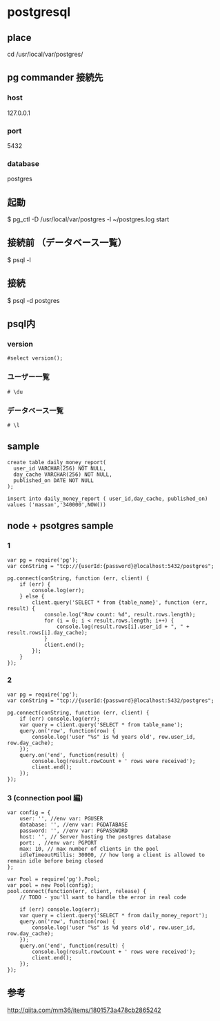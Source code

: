 # postgresql 
## place
cd /usr/local/var/postgres/

## pg commander 接続先
### host
127.0.0.1 
### port
5432
### database
postgres

## 起動
$ pg_ctl -D /usr/local/var/postgres -l ~/postgres.log start

## 接続前 （データベース一覧）
$ psql -l

## 接続
$ psql -d postgres

## psql内
### version
`#select version();`

### ユーザー一覧
`# \du`

### データベース一覧
`# \l`


## sample
```
create table daily_money_report(
  user_id VARCHAR(256) NOT NULL,
  day_cache VARCHAR(256) NOT NULL,
  published_on DATE NOT NULL
);
```

```
insert into daily_money_report ( user_id,day_cache, published_on) values ('massan','340000',NOW())

```


## node + psotgres sample
### 1

```
var pg = require('pg');
var conString = "tcp://{userId:{password}@localhost:5432/postgres";

pg.connect(conString, function (err, client) {
    if (err) {
        console.log(err);
    } else {
        client.query('SELECT * from {table_name}', function (err, result) {
            console.log("Row count: %d", result.rows.length);
            for (i = 0; i < result.rows.length; i++) {
                console.log(result.rows[i].user_id + ", " + result.rows[i].day_cache);
            }
            client.end();
        });
    }
});

```

### 2

```
var pg = require('pg');
var conString = "tcp://{userId:{password}@localhost:5432/postgres";

pg.connect(conString, function (err, client) {
    if (err) console.log(err);
    var query = client.query('SELECT * from table_name');
    query.on('row', function(row) {
        console.log('user "%s" is %d years old', row.user_id, row.day_cache);
    });
    query.on('end', function(result) {
        console.log(result.rowCount + ' rows were received');
        client.end();
    });
});

```

### 3 (connection pool 編)

```
var config = {
    user: '', //env var: PGUSER
    database: '', //env var: PGDATABASE
    password: '', //env var: PGPASSWORD
    host: '', // Server hosting the postgres database
    port: , //env var: PGPORT
    max: 10, // max number of clients in the pool
    idleTimeoutMillis: 30000, // how long a client is allowed to remain idle before being closed
};

var Pool = require('pg').Pool;
var pool = new Pool(config);
pool.connect(function(err, client, release) {
    // TODO - you'll want to handle the error in real code

    if (err) console.log(err);
    var query = client.query('SELECT * from daily_money_report');
    query.on('row', function(row) {
        console.log('user "%s" is %d years old', row.user_id, row.day_cache);
    });
    query.on('end', function(result) {
        console.log(result.rowCount + ' rows were received');
        client.end();
    });
});

```



## 参考
http://qiita.com/mm36/items/1801573a478cb2865242